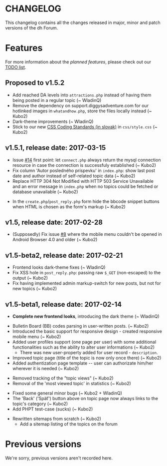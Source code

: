 # CHANGELOG

This changelog contains all the changes released in major, minor and patch versions of the dh Forum.


# Features

For more information about the _planned features_, please check out our [TODO list](TODOlist.md).


## Proposed to v1.5.2

* Add reached DA levels into `attractions.php` instead of having them being posted in a regular topic (~ WladinQ)
* Remove the dependency on support.diggysadventure.com for our hotlinked images in `whatandhow.php`, store the files locally instead (~ Kubo2)
* Dark-theme improvements (~ WladinQ)
* Stick to our new [CSS Coding Standards (in slovak)](https://github.com/Kubo2/diggyshelper/wiki/CSS-%C5%A1tylistika-k%C3%B3du) in `css/style.css` (~ Kubo2)


## v1.5.1, release date: 2017-03-15

* Issue [#14](https://github.com/Kubo2/diggyshelper/issues/14) first point: let `connect.php` always return the mysql connection resource in case the connection is successfuly established (~ Kubo2)
* Fix column 'Autor posledného príspevku' in `index.php`: show last post date and author instead of self-related topic data (~ Kubo2)
* Replace HTTP 304 Not Modified with HTTP 503 Service Unavailable and an error message in `index.php` when no topics could be fetched or database unavailable (~ Kubo2)
+ In the `create.php`/`post_reply.php` form hide the bbcode snippet buttons when HTML is chosen as the form's markup (~ Kubo2)


## v1.5, release date: 2017-02-28

* (Supposedly) Fix issue [#8](https://github.com/Kubo2/diggyshelper/issues/8) where the mobile menu couldn't be opened in Android Browser 4.0 and older (~ Kubo2)


## v1.5-beta2, release date: 2017-02-21

* Frontend looks dark-theme fixes (~ WladinQ)
* Fix XSS hole in `post_reply.php`: passing raw `$_GET` (non-escaped) to the output (~ Kubo2)
* Fix having implemented admin markup-switch for new posts, but not for new topics (~ Kubo2)


## v1.5-beta1, release date: 2017-02-14

* **Complete new frontend looks**, introducing the dark theme (~ WladinQ)
+ Bulletin Board (BB) codes parsing in user-written posts. (~ Kubo2)
+ Introduced the basic support for responsive design - created responsive mobile menu (~ Kubo2)
+ Added user profiles support (one page per user) with some additional functionalities such as the ability to alter user informations (~ Kubo2)
  * There was new user-property added for user record - `description`.
+ Improved topic page (title of the topic is now only once there) (~ Kubo2)
+ Added authentization page template -- user can authorizate him/her wherever it is needed (~ Kubo2)
- Removed tracking of the "topic views" (~ Kubo2)
- Removal of the 'most viewed topic' in statistics (~ Kubo2)
+ Fixed some general minor bugs (~ Kubo2 + WladinQ)
+ The 'Back' ('Späť') button above on topic page now always links to the topic's category (~ Kubo2)
+ Add PHPT test-case (sucks) (~ Kubo2)
* Rewritten sitemaps from scratch (~ Kubo2)
  + Add a sitemap listing of the topics on the forum


# Previous versions

We're sorry, previous versions aren't recorded here.
